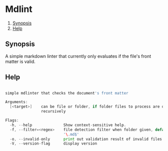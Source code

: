 # Mdlint

<!--- mdtoc: toc begin -->

1. [Synopsis](#synopsis)
2. [Help](#help)<!--- mdtoc: toc end -->

## Synopsis

A simple markdown linter that currently only evaluates if the file's front matter is valid.

## Help

```go mdox-exec="r -h"

simple mdlinter that checks the document's front matter

Arguments:
  [<target>]    can be file or folder, if folder files to process are detected
                recursively

Flags:
  -h, --help              Show context-sensitive help.
  -f, --filter=<regex>    file detection filter when folder given, default is
                          '\.md$'
  -o, --invalid-only      print out validation result of invalid files only
  -V, --version-flag      display version
```
